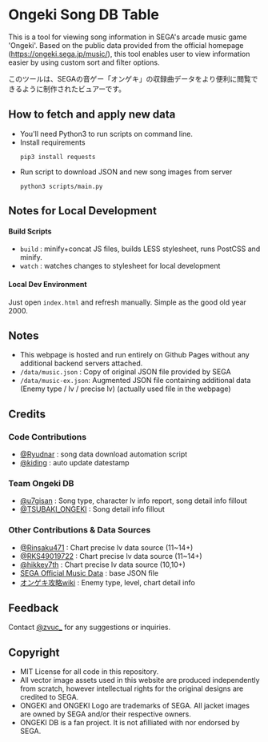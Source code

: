 # Ongeki Song DB Table
This is a tool for viewing song information in SEGA's arcade music game 'Ongeki'. Based on the public data provided from the official homepage (https://ongeki.sega.jp/music/), this tool enables user to view information easier by using custom sort and filter options.

このツールは、SEGAの音ゲー「オンゲキ」の収録曲データをより便利に閲覧できるように制作されたビュアーです。

## How to fetch and apply new data
- You'll need Python3 to run scripts on command line.
- Install requirements
    ```
    pip3 install requests
    ```
- Run script to download JSON and new song images from server
    ```
    python3 scripts/main.py
    ```

## Notes for Local Development
#### Build Scripts
- `build` : minify+concat JS files, builds LESS stylesheet, runs PostCSS and minify.
- `watch` : watches changes to stylesheet for local development

#### Local Dev Environment
Just open `index.html` and refresh manually. Simple as the good old year 2000.

## Notes
- This webpage is hosted and run entirely on Github Pages without any additional backend servers attached.
- `/data/music.json` : Copy of original JSON file provided by SEGA
- `/data/music-ex.json`: Augmented JSON file containing additional data (Enemy type / lv / precise lv) (actually used file in the webpage)

## Credits
### Code Contributions
- [@Ryudnar](https://github.com/Ryudnar) : song data download automation script
- [@kiding](https://github.com/kiding/) : auto update datestamp

### Team Ongeki DB
- [@u7gisan](https://twitter.com/u7gisan) : Song type, character lv info report, song detail info fillout
- [@TSUBAKI_ONGEKI](https://twitter.com/TSUBAKI_ONGEKI) : Song detail info fillout

### Other Contributions & Data Sources
- [@Rinsaku471](https://twitter.com/Rinsaku471) : Chart precise lv data source (11~14+)
- [@RKS49019722](https://twitter.com/RKS49019722) : Chart precise lv data source (11~14+)
- [@hikkey7th](https://twitter.com/hikkey7th) : Chart precise lv data source (10,10+)
- [SEGA Official Music Data](https://ongeki.sega.jp/assets/data/music.json) : base JSON file
- [オンゲキ攻略wiki](https://ongeki.gamerch.com/%E5%B1%9E%E6%80%A7%E5%88%A5%E6%A5%BD%E6%9B%B2%E4%B8%80%E8%A6%A7) : Enemy type, level, chart detail info

## Feedback
Contact [@zvuc_](https://twitter.com/zvuc_) for any suggestions or inquiries.

## Copyright
- MIT License for all code in this repository.
- All vector image assets used in this website are produced independently from scratch, however intellectual rights for the original designs are credited to SEGA.
- ONGEKI and ONGEKI Logo are trademarks of SEGA. All jacket images are owned by SEGA and/or their respective owners.
- ONGEKI DB is a fan project. It is not afilliated with nor endorsed by SEGA.

